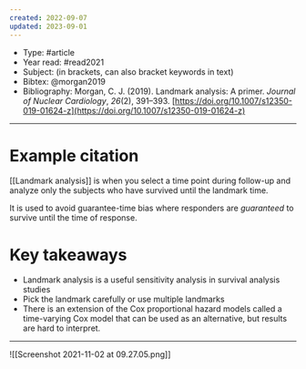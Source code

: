 ```yaml
---
created: 2022-09-07
updated: 2023-09-01
---
```

* Type: #article
* Year read: #read2021
* Subject: (in brackets, can also bracket keywords in text)
* Bibtex: @morgan2019
* Bibliography: Morgan, C. J. (2019). Landmark analysis: A primer. _Journal of Nuclear Cardiology_, _26_(2), 391–393. [https://doi.org/10.1007/s12350-019-01624-z](https://doi.org/10.1007/s12350-019-01624-z)
---
# Example citation

[[Landmark analysis]] is when you select a time point during follow-up and analyze only the subjects who have survived until the landmark time.

It is used to avoid guarantee-time bias where responders are *guaranteed* to survive until the time of response.

# Key takeaways
* Landmark analysis is a useful sensitivity analysis in survival analysis studies
* Pick the landmark carefully or use multiple landmarks
* There is an extension of the Cox proportional hazard models called a time-varying Cox model that can be used as an alternative, but results are hard to interpret.

---

![[Screenshot 2021-11-02 at 09.27.05.png]]